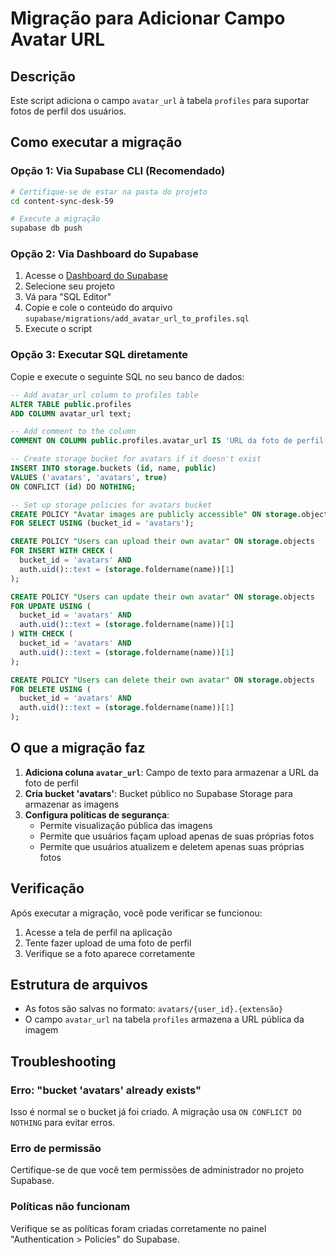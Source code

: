 # Migração para Adicionar Campo Avatar URL

## Descrição
Este script adiciona o campo `avatar_url` à tabela `profiles` para suportar fotos de perfil dos usuários.

## Como executar a migração

### Opção 1: Via Supabase CLI (Recomendado)
```bash
# Certifique-se de estar na pasta do projeto
cd content-sync-desk-59

# Execute a migração
supabase db push
```

### Opção 2: Via Dashboard do Supabase
1. Acesse o [Dashboard do Supabase](https://supabase.com/dashboard)
2. Selecione seu projeto
3. Vá para "SQL Editor"
4. Copie e cole o conteúdo do arquivo `supabase/migrations/add_avatar_url_to_profiles.sql`
5. Execute o script

### Opção 3: Executar SQL diretamente
Copie e execute o seguinte SQL no seu banco de dados:

```sql
-- Add avatar_url column to profiles table
ALTER TABLE public.profiles 
ADD COLUMN avatar_url text;

-- Add comment to the column
COMMENT ON COLUMN public.profiles.avatar_url IS 'URL da foto de perfil do usuário armazenada no Supabase Storage';

-- Create storage bucket for avatars if it doesn't exist
INSERT INTO storage.buckets (id, name, public)
VALUES ('avatars', 'avatars', true)
ON CONFLICT (id) DO NOTHING;

-- Set up storage policies for avatars bucket
CREATE POLICY "Avatar images are publicly accessible" ON storage.objects
FOR SELECT USING (bucket_id = 'avatars');

CREATE POLICY "Users can upload their own avatar" ON storage.objects
FOR INSERT WITH CHECK (
  bucket_id = 'avatars' AND 
  auth.uid()::text = (storage.foldername(name))[1]
);

CREATE POLICY "Users can update their own avatar" ON storage.objects
FOR UPDATE USING (
  bucket_id = 'avatars' AND 
  auth.uid()::text = (storage.foldername(name))[1]
) WITH CHECK (
  bucket_id = 'avatars' AND 
  auth.uid()::text = (storage.foldername(name))[1]
);

CREATE POLICY "Users can delete their own avatar" ON storage.objects
FOR DELETE USING (
  bucket_id = 'avatars' AND 
  auth.uid()::text = (storage.foldername(name))[1]
);
```

## O que a migração faz

1. **Adiciona coluna `avatar_url`**: Campo de texto para armazenar a URL da foto de perfil
2. **Cria bucket 'avatars'**: Bucket público no Supabase Storage para armazenar as imagens
3. **Configura políticas de segurança**: 
   - Permite visualização pública das imagens
   - Permite que usuários façam upload apenas de suas próprias fotos
   - Permite que usuários atualizem e deletem apenas suas próprias fotos

## Verificação
Após executar a migração, você pode verificar se funcionou:

1. Acesse a tela de perfil na aplicação
2. Tente fazer upload de uma foto de perfil
3. Verifique se a foto aparece corretamente

## Estrutura de arquivos
- As fotos são salvas no formato: `avatars/{user_id}.{extensão}`
- O campo `avatar_url` na tabela `profiles` armazena a URL pública da imagem

## Troubleshooting

### Erro: "bucket 'avatars' already exists"
Isso é normal se o bucket já foi criado. A migração usa `ON CONFLICT DO NOTHING` para evitar erros.

### Erro de permissão
Certifique-se de que você tem permissões de administrador no projeto Supabase.

### Políticas não funcionam
Verifique se as políticas foram criadas corretamente no painel "Authentication > Policies" do Supabase.